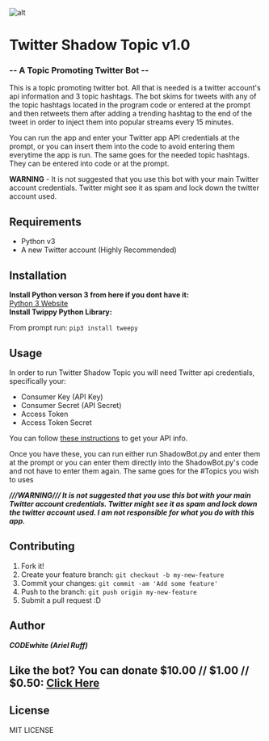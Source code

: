 ![alt](http://i68.tinypic.com/sn11xx.jpg)
# Twitter Shadow Topic v1.0
### -- A Topic Promoting Twitter Bot --
This is a topic promoting twitter bot. All that is needed is a twitter account's
api information and 3 topic hashtags. The bot skims for tweets with any of the topic hashtags located
in the program code or entered at the prompt and then retweets them after adding a trending hashtag to the end of
the tweet in order to inject them into popular streams every 15 minutes.

 You can run the app and enter your Twitter app API credentials at the prompt, or you can
insert them into the code to avoid entering them everytime the app is run. The same goes
for the needed topic hashtags. They can be entered into code or at the prompt.

**WARNING** - It is not suggested that you use this bot with your main
Twitter account credentials. Twitter might see it as spam and lock down
the twitter account used.
## Requirements
* Python v3
* A new Twitter account (Highly Recommended)
## Installation
**Install Python verson 3 from here if you dont have it:**<br>
[Python 3 Website](https://www.python.org/)<br>
**Install Twippy Python Library:**<br>

From prompt run: `pip3 install tweepy`

## Usage
In order to run Twitter Shadow Topic you will need Twitter api credentials, specifically your:
* Consumer Key (API Key)
* Consumer Secret (API Secret)
* Access Token
* Access Token Secret <br>

You can follow [these instructions](https://legacy-help.pro.photo/twitter-api-credentials/) to get your API info.<br>

Once you have these, you can run either run ShadowBot.py and enter them at the prompt or you can enter them directly into the ShadowBot.py's code and not have to enter them again. The same goes for the #Topics you wish to uses

***///WARNING/// It is not suggested that you use this bot with your main
Twitter account credentials. Twitter might see it as spam and lock down
the twitter account used. I am not responsible for what you do with this app.***

## Contributing
1. Fork it!
2. Create your feature branch: `git checkout -b my-new-feature`
3. Commit your changes: `git commit -am 'Add some feature'`
4. Push to the branch: `git push origin my-new-feature`
5. Submit a pull request :D

## Author
***CODEwhite (Ariel Ruff)***

## Like the bot? You can donate $10.00 // $1.00 // $0.50: [Click Here](https://www.paypal.com/cgi-bin/webscr?cmd=_donations&business=TAMRYSD7ZZ2BY&lc=US&item_name=AR%20Modern%20Designs&item_number=GTheme_BI&currency_code=USD&bn=PP%2dDonationsBF%3abtn_donateCC_LG%2egif%3aNonHosted "Click Here") ##

## License
MIT LICENSE